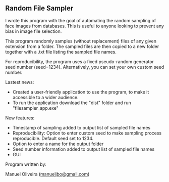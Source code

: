 ## Random File Sampler

I wrote this program with the goal of automating the random sampling of face images from databases. This is useful to anyone looking to  prevent any bias in image file selection. 

This program randomly samples (without replacement) files of any given extension from a folder. The sampled files are then copied to a new folder together with a .txt file listing the sampled file names.

For reproducibility, the program uses a fixed pseudo-random generator seed number (seed=1234). Alternatively, you can set your own custom seed number.

Lastest news:
- Created a user-friendly application to use the program, to make it accessible to a wider audience. 
- To run the application download the "dist" folder and run "filesampler_app.exe"

New features:
- Timestamp of sampling added to output list of sampled file names
- Reproducibility: Option to enter custom seed to make sampling process reproducible. Default seed set to 1234.
- Option to enter a name for the output folder
- Seed number information added to output list of sampled file names
- GUI


Program written by:

Manuel Oliveira (manueljbo@gmail.com)
